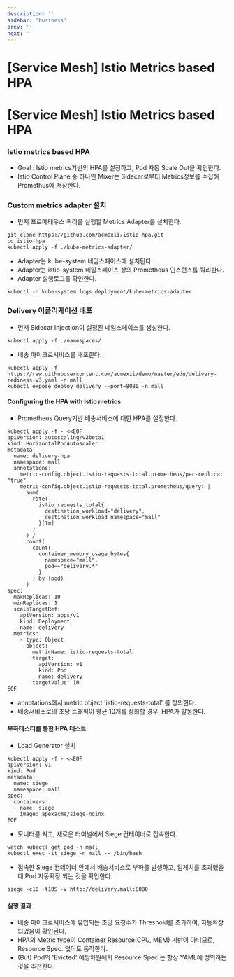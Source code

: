 ```yaml
---
description: ''
sidebar: 'business'
prev: ''
next: ''
---
```


# [Service Mesh] Istio Metrics based HPA

# [Service Mesh] Istio Metrics based HPA

### Istio metrics based HPA

- Goal : Istio metrics기반의 HPA를 설정하고, Pod 자동 Scale Out을 확인한다. 
- Istio Control Plane 중 하나인 Mixer는 Sidecar로부터 Metrics정보를 수집해 Promethus에 저장한다.

### Custom metrics adapter 설치

- 먼저 프로메테우스 쿼리를 실행할 Metrics Adapter를 설치한다.
```
git clone https://github.com/acmexii/istio-hpa.git
cd istio-hpa
kubectl apply -f ./kube-metrics-adapter/
```

- Adapter는 kube-system 네임스페이스에 설치된다.
- Adapter는 istio-system 네임스페이스 상의 Prometheus 인스턴스를 쿼리한다.
- Adapter 실행로그를 확인한다.
```
kubectl -n kube-system logs deployment/kube-metrics-adapter
```

### Delivery 어플리케이션 배포
- 먼저 Sidecar Injection이 설정된 네임스페이스를 생성한다.
```
kubectl apply -f ./namespaces/
```

- 배송 마이크로서비스를 배포한다.
```
kubectl apply -f https://raw.githubusercontent.com/acmexii/demo/master/edu/delivery-rediness-v3.yaml -n mall
kubectl expose deploy delivery --port=8080 -n mall
```

#### Configuring the HPA with Istio metrics
- Prometheus Query기반 배송서비스에 대한 HPA를 설정한다.

```
kubectl apply -f - <<EOF
apiVersion: autoscaling/v2beta1
kind: HorizontalPodAutoscaler
metadata:
  name: delivery-hpa
  namespace: mall
  annotations:
    metric-config.object.istio-requests-total.prometheus/per-replica: "true"
    metric-config.object.istio-requests-total.prometheus/query: |
      sum(
        rate(
          istio_requests_total{
            destination_workload="delivery",
            destination_workload_namespace="mall"
          }[1m]
        )
      ) /
      count(
        count(
          container_memory_usage_bytes{
            namespace="mall",
            pod=~"delivery.*"
          }
        ) by (pod)
      )
spec:
  maxReplicas: 10
  minReplicas: 1
  scaleTargetRef:
    apiVersion: apps/v1
    kind: Deployment
    name: delivery
  metrics:
    - type: Object
      object:
        metricName: istio-requests-total
        target:
          apiVersion: v1
          kind: Pod
          name: delivery
        targetValue: 10
EOF

```
- annotations에서 metric object 'istio-requests-total' 를 정의한다.
- 배송서비스로의 초당 트래픽이 평균 10개를 상회할 경우, HPA가 발동한다.

#### 부하테스터를 통한 HPA 테스트
- Load Generator 설치
```
kubectl apply -f - <<EOF
apiVersion: v1
kind: Pod
metadata:
  name: siege
  namespace: mall
spec:
  containers:
  - name: siege
    image: apexacme/siege-nginx
EOF
```
- 모니터를 켜고, 새로운 터미널에서 Siege 컨테이너로 접속한다.
```
watch kubectl get pod -n mall
kubectl exec -it siege -n mall -- /bin/bash
```

- 접속한 Siege 컨테이너 안에서 배송서비스로 부하를 발생하고, 임계치를 초과했을때 Pod 자동확장 되는 것을 확인한다. 
```
siege -c10 -t10S -v http://delivery.mall:8080
```

#### 실행 결과
- 배송 마이크로서비스에 유입되는 초당 요청수가 Threshold를 초과하여, 자동확장되었음이 확인된다.
- HPA의 Metric type이 Container Resource(CPU, MEM) 기반이 아니므로, Resource Spec. 없어도 동작한다.
- (But) Pod의 'Evicted' 예방차원에서 Resource Spec.는 항상 YAML에 정의하는것을 추천한다.

